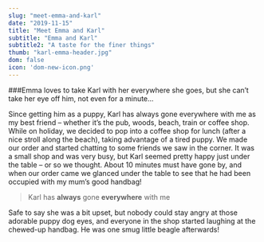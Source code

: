 ```yaml
---
slug: "meet-emma-and-karl"
date: "2019-11-15"
title: "Meet Emma and Karl"
subtitle: "Emma and Karl"
subtitle2: "A taste for the finer things"
thumb: "karl-emma-header.jpg"
dom: false
icon: 'dom-new-icon.png'
---
```


###Emma loves to take Karl with her everywhere she goes, but she can’t take her eye off him, not even for a minute… 

Since getting him as a puppy, Karl has always gone everywhere with me as my best friend – whether it’s the pub, woods, beach, train or coffee shop. While on holiday, we decided to pop into a coffee shop for lunch (after a nice stroll along the beach), taking advantage of a tired puppy. We made our order and started chatting to some friends we saw in the corner. It was a small shop and was very busy, but Karl seemed pretty happy just under the table – or so we thought. About 10 minutes must have gone by, and when our order came we glanced under the table to see that he had been occupied with my mum’s good handbag! 

> Karl has **always** gone **everywhere** with me

Safe to say she was a bit upset, but nobody could stay angry at those adorable puppy dog eyes, and everyone in the shop started laughing at the chewed-up handbag. He was one smug little beagle afterwards! 